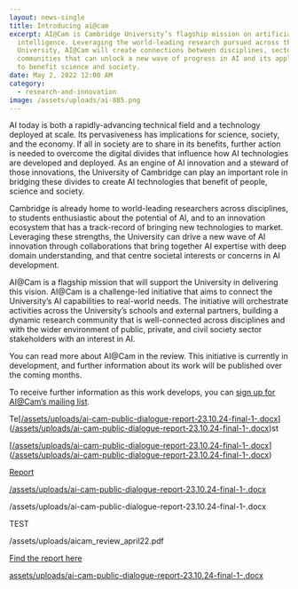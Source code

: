 ```yaml
---
layout: news-single
title: Introducing ai@cam
excerpt: AI@Cam is Cambridge University’s flagship mission on artificial
  intelligence. Leveraging the world-leading research pursued across the
  University, AI@Cam will create connections between disciplines, sectors, and
  communities that can unlock a new wave of progress in AI and its application
  to benefit science and society.
date: May 2, 2022 12:00 AM
category:
  - research-and-innovation
image: /assets/uploads/ai-885.png
---
```

AI today is both a rapidly-advancing technical field and a technology deployed at scale. Its pervasiveness has implications for science, society, and the economy. If all in society are to share in its benefits, further action is needed to overcome the digital divides that influence how AI technologies are developed and deployed. As an engine of AI innovation and a steward of those innovations, the University of Cambridge can play an important role in bridging these divides to create AI technologies that benefit of people, science and society.

Cambridge is already home to world-leading researchers across disciplines, to students enthusiastic about the potential of AI, and to an innovation ecosystem that has a track-record of bringing new technologies to market. Leveraging these strengths, the University can drive a new wave of AI innovation through collaborations that bring together AI expertise with deep domain understanding, and that centre societal interests or concerns in AI development.

AI@Cam is a flagship mission that will support the University in delivering this vision. AI@Cam is a challenge-led initiative that aims to connect the University’s AI capabilities to real-world needs. The initiative will orchestrate activities across the University’s schools and external partners, building a dynamic research community that is well-connected across disciplines and with the wider environment of public, private, and civil society sector stakeholders with an interest in AI.

You can read more about AI@Cam in the review. This initiative is currently in development, and further information about its work will be published over the coming months. 

To receive further information as this work develops, you can [sign up for AI@Cam’s mailing list](https://forms.gle/JtL2DHAGXXTznRuw9).

T﻿e[\[/assets/uploads/ai-cam-public-dialogue-report-23.10.24-final-1-.docx](/assets/uploads/ai-cam-public-dialogue-report-23.10.24-final-1-.docx)]([/assets/uploads/ai-cam-public-dialogue-report-23.10.24-final-1-.docx](/assets/uploads/ai-cam-public-dialogue-report-23.10.24-final-1-.docx))st 



[\[/assets/uploads/ai-cam-public-dialogue-report-23.10.24-final-1-.docx](/assets/uploads/ai-cam-public-dialogue-report-23.10.24-final-1-.docx)]([/assets/uploads/ai-cam-public-dialogue-report-23.10.24-final-1-.docx](/assets/uploads/ai-cam-public-dialogue-report-23.10.24-final-1-.docx))

[R﻿eport ](/assets/uploads/ai-cam-public-dialogue-report-23.10.24-final-1-.docx)

[/assets/uploads/ai-cam-public-dialogue-report-23.10.24-final-1-.docx](/assets/uploads/ai-cam-public-dialogue-report-23.10.24-final-1-.docx)



/assets/uploads/ai-cam-public-dialogue-report-23.10.24-final-1-.docx

T﻿EST

/assets/uploads/aicam_review_april22.pdf

[F﻿ind the report here ](assets/uploads/ai-cam-public-dialogue-report-23.10.24-final-1-.docx)

[assets/uploads/ai-cam-public-dialogue-report-23.10.24-final-1-.docx](assets/uploads/ai-cam-public-dialogue-report-23.10.24-final-1-.docx)